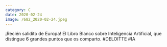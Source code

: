 ```yaml
--- 
category: C 
date: 2020-02-24 
image: /682_2020-02-24.jpeg 
--- 
```


¡Recién salidito de Europa! El Libro Blanco sobre Inteligencia Artificial, que distingue 6 grandes puntos que os comparto. #DELOITTE #IA
